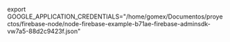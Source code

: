 export GOOGLE_APPLICATION_CREDENTIALS="/home/gomex/Documentos/proyectos/firebase-node/node-firebase-example-b71ae-firebase-adminsdk-vw7a5-88d2c9423f.json"